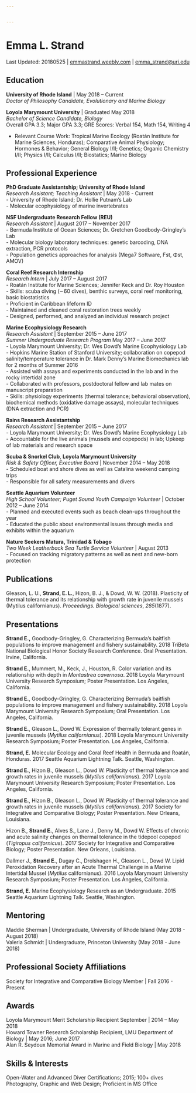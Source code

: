 ```yaml
---


---
```


<h1 id="emma-l.-strand">Emma L. Strand</h1>
<p>Last Updated: 20180525 | <a href="http://emmastrand.weebly.com">emmastrand.weebly.com</a> | <a href="mailto:emma_strand@uri.edu">emma_strand@uri.edu</a></p>
<h2 id="education">Education</h2>
<p><strong>University of Rhode Island</strong>	| May 2018 – Current<br>
<em>Doctor of Philosophy Candidate, Evolutionary and Marine Biology</em></p>
<p><strong>Loyola Marymount University</strong>	| Graduated May 2018<br>
<em>Bachelor of Science Candidate, Biology</em>	<br>
Overall GPA 3.3; Major GPA 3.3; GRE Scores: Verbal 154, Math 154, Writing 4</p>
<ul>
<li>Relevant Course Work: Tropical Marine Ecology (Roatán Institute for Marine Sciences, Honduras); Comparative Animal Physiology; Hormones &amp; Behavior; General Biology I/II; Genetics; Organic Chemistry I/II; Physics I/II; Calculus I/II; Biostatics; Marine Biology</li>
</ul>
<h2 id="professional-experience">Professional Experience</h2>
<p><strong>PhD Graduate Assistantship; University of Rhode Island</strong><br>
<em>Research Assistant; Teaching Assistant</em> 	| 	May 2018 - Current<br>
- University of Rhode Island; Dr. Hollie Putnam’s Lab<br>
- Molecular ecophysiology of marine invertebrates</p>
<p><strong>NSF Undergraduate Research Fellow (REU)</strong><br>
<em>Research Assistant</em>	|	 August 2017 – November 2017<br>
- Bermuda Institute of Ocean Sciences; Dr. Gretchen Goodbody-Gringley’s Lab<br>
- Molecular biology laboratory techniques: genetic barcoding, DNA extraction, PCR protocols<br>
- Population genetics approaches for analysis (Mega7 Software, Fst, Φst, AMOV)</p>
<p><strong>Coral Reef Research Internship</strong><br>
<em>Research Intern</em> 	|	July 2017 – August 2017<br>
- Roatán Institute for Marine Sciences; Jennifer Keck and Dr. Roy Houston<br>
- Skills: scuba diving (∼60 dives), benthic surveys, coral reef monitoring, basic biostatistics<br>
- Proficient in Caribbean lifeform ID<br>
- Maintained and cleaned coral restoration trees weekly<br>
- Designed, performed, and analyzed an individual research project</p>
<p><strong>Marine Ecophysiology Research</strong><br>
<em>Research Assistant</em> 	|	September 2015 – June 2017<br>
<em>Summer Undergraduate Research Program</em> May 2017 – June 2017<br>
- Loyola Marymount University; Dr. Wes Dowd’s Marine Ecophysiology Lab<br>
- Hopkins Marine Station of Stanford University; collaboration on copepod salinity/temperature tolerance in Dr. Mark Denny’s Marine Biomechanics lab for 2 months of Summer 2016<br>
- Assisted with assays and experiments conducted in the lab and in the rocky intertidal zone<br>
- Collaborated with professors, postdoctoral fellow and lab mates on manuscript preparation<br>
- Skills: physiology experiments (thermal tolerance; behavioral observation), biochemical methods (oxidative damage assays),  molecular techniques (DNA extraction and PCR)</p>
<p><strong>Rains Research Assistantship</strong><br>
<em>Research Assistant</em> 	|	September 2015 – June 2017<br>
- Loyola Marymount University; Dr. Wes Dowd’s Marine Ecophysiology Lab<br>
- Accountable for the live animals (mussels and copepods) in lab; Upkeep of lab materials and research space</p>
<p><strong>Scuba &amp; Snorkel Club</strong>, <strong>Loyola Marymount University</strong><br>
<em>Risk &amp; Safety Officer, Executive Board</em> 	|	November  2014 – May 2018<br>
- Scheduled boat and shore dives as well as Catalina weekend camping trips<br>
- Responsible for all safety measurements and divers</p>
<p><strong>Seattle Aquarium Volunteer</strong><br>
<em>High School Volunteer; Puget Sound Youth Campaign Volunteer</em> 	|	October 2012 – June  2014<br>
- Planned and executed events such as beach clean-ups throughout the year<br>
- Educated the public about environmental issues through media and exhibits within the aquarium</p>
<p><strong>Nature Seekers  Matura, Trinidad &amp; Tobago</strong><br>
<em>Two Week Leatherback Sea Turtle Service Volunteer</em> 	|	August 2013<br>
- Focused on tracking migratory patterns as well as nest and new-born protection</p>
<h2 id="publications">Publications</h2>
<p>Gleason, L. U., <strong>Strand, E. L.</strong>, Hizon, B. J., &amp; Dowd, W. W. (2018). Plasticity of thermal tolerance and its relationship with growth rate in juvenile mussels (Mytilus californianus). <em>Proceedings. Biological sciences</em>, <em>285</em>(1877).</p>
<h2 id="presentations">Presentations</h2>
<p><strong>Strand E.,</strong> Goodbody-Gringley, G. Characterizing Bermuda’s baitfish populations to improve management and fishery sustainability. 2018 TriBeta National Biological Honor Society Research Conference. Oral Presentation. Irvine, California.</p>
<p><strong>Strand E.</strong>, Mummert, M., Keck, J., Houston, R. Color variation and its relationship with depth in <em>Montastrea cavernosa</em>. 2018 Loyola Marymount University Research Symposium; Poster Presentation. Los Angeles, California.</p>
<p><strong>Strand E.</strong>, Goodbody-Gringley, G. Characterizing Bermuda’s baitfish populations to improve management and fishery sustainability. 2018 Loyola Marymount University Research Symposium; Oral Presentation. Los Angeles, California.</p>
<p><strong>Strand E.</strong>, Gleason L., Dowd W. Expression of thermally tolerant genes in juvenile mussels (<em>Mytilus californianus</em>). 2018 Loyola Marymount University Research Symposium; Poster Presentation. Los Angeles, California.</p>
<p><strong>Strand, E.</strong> Molecular Ecology and Coral Reef Health in Bermuda and Roatán, Honduras. 2017 Seattle Aquarium Lightning Talk. Seattle, Washington.</p>
<p><strong>Strand E.</strong>, Hizon B., Gleason L., Dowd W. Plasticity of thermal tolerance and growth rates in juvenile mussels (<em>Mytilus californianus</em>). 2017 Loyola Marymount University Research Symposium; Poster Presentation. Los Angeles, California.</p>
<p><strong>Strand E.</strong>, Hizon B., Gleason L., Dowd W. Plasticity of thermal tolerance and growth rates in juvenile mussels (<em>Mytilus californianus</em>). 2017 Society for Integrative and Comparative Biology; Poster Presentation. New Orleans, Louisiana.</p>
<p>Hizon B., <strong>Strand E.</strong>, Alves S., Lane J., Denny M., Dowd W. Effects of chronic and acute salinity changes on thermal tolerance in the tidepool copepod (<em>Tigiropus californicus</em>). 2017 Society for Integrative and Comparative Biology; Poster Presentation. New Orleans, Louisiana.</p>
<p>Dallmer J., <strong>Strand E.</strong>, Dugay C., Drolshagen H., Gleason L., Dowd W. Lipid Peroxidation Recovery after an Acute Thermal Challenge in a Marine Intertidal Mussel (<em>Mytilus</em> californianus). 2016 Loyola Marymount University Research Symposium; Poster Presentation. Los Angeles, California.</p>
<p><strong>Strand, E.</strong> Marine Ecophysiology Research as an Undergraduate. 2015 Seattle Aquarium Lightning Talk. Seattle, Washington.</p>
<h2 id="mentoring">Mentoring</h2>
<p>Maddie Sherman | Undergraduate, University of Rhode Island (May 2018 - August 2018)<br>
Valeria Schmidt | Undergraduate, Princeton University (May 2018 - June 2018)</p>
<h2 id="professional-society-affiliations">Professional Society Affiliations</h2>
<p>Society for Integrative and Comparative Biology Member 	|	 Fall 2016 - Present</p>
<h2 id="awards">Awards</h2>
<p>Loyola Marymount Merit Scholarship Recipient September | 2014 – May 2018<br>
Howard Towner Research Scholarship Recipient, LMU Department of Biology | May 2016; June 2017<br>
Alan R. Seydoux Memorial Award in Marine and Field Biology  | May 2018</p>
<h2 id="skills--interests">Skills &amp; Interests</h2>
<p>Open-Water and Advanced Diver Certifications; 2015; 100+ dives<br>
Photography, Graphic and Web Design; Proficient in MS Office</p>

